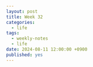 ```yaml
---
layout: post
title: Week 32
categories:
  - life
tags:
  - weekly-notes
  - life
date: 2024-08-11 12:00:00 +0900
published: yes
---
```




